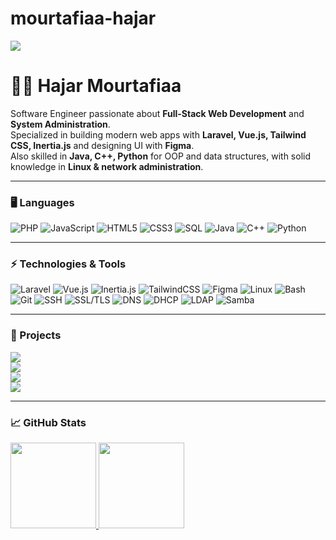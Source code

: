 # mourtafiaa-hajar
[![](https://github.com/hajarmourtafiaa/hajarmourtafiaa/blob/main/assets/hajar.gif)](https://github.com/hajarmourtafiaa)

# 👩‍💻 Hajar Mourtafiaa  

Software Engineer passionate about **Full-Stack Web Development** and **System Administration**.  
Specialized in building modern web apps with **Laravel, Vue.js, Tailwind CSS, Inertia.js** and designing UI with **Figma**.  
Also skilled in **Java, C++, Python** for OOP and data structures, with solid knowledge in **Linux & network administration**.  

---

### 🖥️ Languages

![PHP](https://img.shields.io/badge/-PHP-000?&logo=php)
![JavaScript](https://img.shields.io/badge/-JavaScript-000?&logo=JavaScript)
![HTML5](https://img.shields.io/badge/-HTML5-000?&logo=html5)
![CSS3](https://img.shields.io/badge/-CSS3-000?&logo=css3&logoColor=264de4)
![SQL](https://img.shields.io/badge/-MySQL-000?&logo=mysql)
![Java](https://img.shields.io/badge/-Java-000?&logo=Java&logoColor=007396)
![C++](https://img.shields.io/badge/-C++-000?&logo=c%2b%2b&logoColor=00599C)
![Python](https://img.shields.io/badge/-Python-000?&logo=Python)

---

### ⚡ Technologies & Tools

![Laravel](https://img.shields.io/badge/-Laravel-000?&logo=laravel&logoColor=FF2D20)
![Vue.js](https://img.shields.io/badge/-Vue.js-000?&logo=vue.js)
![Inertia.js](https://img.shields.io/badge/-Inertia.js-000?&logo=inertia)
![TailwindCSS](https://img.shields.io/badge/-Tailwind%20CSS-000?&logo=tailwind-css)
![Figma](https://img.shields.io/badge/-Figma-000?&logo=figma)
![Linux](https://img.shields.io/badge/-Linux-000?&logo=linux)
![Bash](https://img.shields.io/badge/-Bash-000?&logo=gnu-bash)
![Git](https://img.shields.io/badge/-Git-000?&logo=git)
![SSH](https://img.shields.io/badge/-SSH-000?&logo=openssh)
![SSL/TLS](https://img.shields.io/badge/-SSL%2FTLS-000?&logo=letsencrypt)
![DNS](https://img.shields.io/badge/-DNS-000?&logo=cloudflare)
![DHCP](https://img.shields.io/badge/-DHCP-000?&logo=ipfs)
![LDAP](https://img.shields.io/badge/-LDAP-000?&logo=openldap)
![Samba](https://img.shields.io/badge/-Samba-000?&logo=samba)

---

### 🚀 Projects

[![](https://img.shields.io/badge/-🌐%20E-Commerce%20Platform-000)](https://github.com/)  
[![](https://img.shields.io/badge/-📊%20Admin%20Dashboard-000)](https://github.com/)  
[![](https://img.shields.io/badge/-🎨%20UI%20Designs%20(Figma)-000)](https://github.com/)  
[![](https://img.shields.io/badge/-⚙️%20System%20Admin%20Scripts-000)](https://github.com/)  

---

### 📈 GitHub Stats  

<a href="https://github.com/hajarmourtafiaa">
  <img height="137px" src="https://github-readme-stats.vercel.app/api?username=hajarmourtafiaa&hide_title=true&hide_border=true&show_icons=true&include_all_commits=true&count_private=true&line_height=21&text_color=000&icon_color=000&bg_color=0,ea6161,ffc64d,fffc4d,52fa5a&theme=graywhite" />
  <img height="137px" src="https://github-readme-stats.vercel.app/api/top-langs/?username=hajarmourtafiaa&hide=html&hide_title=true&hide_border=true&layout=compact&langs_count=6&text_color=000&icon_color=fff&bg_color=0,52fa5a,4dfcff,c64dff&theme=graywhite" />
</a>
